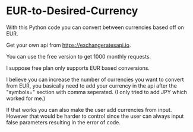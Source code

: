 # EUR-to-Desired-Currency
With this Python code you can convert between currencies based off on EUR.


Get your own api from https://exchangeratesapi.io.

You can use the free version to get 1000 monthly requests.

I suppose free plan only supports EUR based conversions.

I believe you can increase the number of currencies you want to convert from EUR, you basically need to add your currency in the api after the "symbols=" section with comma seperated. (I only tried to add JPY which worked for me.)

If that works you can also make the user add currencies from input. However that would be harder to control since the user can always input false parameters resulting in the error of code.
